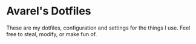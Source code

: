 # Avarel's Dotfiles

These are my dotfiles, configuration and settings for the things I use. Feel free to steal, modify, or make fun of.